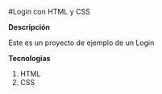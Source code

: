 #Login con HTML y CSS

**Descripción**

Este es un proyecto de ejemplo de un Login

**Tecnologias**

1. HTML
2. CSS
